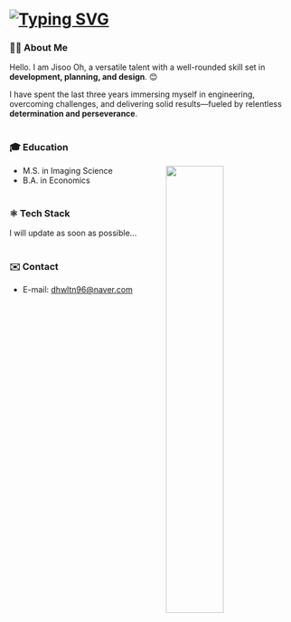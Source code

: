 # [![Typing SVG](https://readme-typing-svg.demolab.com?font=Lexend&weight=500&size=35&pause=1000&width=700&height=60&lines=👋+Hi+there!;Welcome+to+jsoo5's+GitHub+page🤗)](https://git.io/typing-svg)

### 👩‍💻 About Me
Hello. I am Jisoo Oh, a versatile talent with a well-rounded skill set in **development, planning, and design**. 😊

I have spent the last three years immersing myself in engineering, overcoming challenges, and delivering solid results—fueled by relentless **determination and perseverance**.<br/><br/>

### 🎓 Education

<a href="https://github.com/jsoo5">
  <img width=45% align="right" src="https://github-readme-stats.vercel.app/api/top-langs/?username=jsoo5&layout=donut&theme=transparent&exclude_repo=ms_ai_school-practice_code" />
</a>

- M.S. in Imaging Science
- B.A. in Economics<br/><br/>

### ⚛ Tech Stack
I will update as soon as possible...<br/><br/>

### ✉️ Contact
- E-mail: dhwltn96@naver.com
<br/>

<!-- ![Top Langs](https://github-readme-stats.vercel.app/api/top-langs/?username=jsoo5&layout=donut&theme=transparent) -->



<!--
**jsoo5/jsoo5** is a ✨ _special_ ✨ repository because its `README.md` (this file) appears on your GitHub profile.

Here are some ideas to get you started:

- 🔭 I’m currently working on ...
- 🌱 I’m currently learning ...
- 👯 I’m looking to collaborate on ...
- 🤔 I’m looking for help with ...
- 💬 Ask me about ...
- 📫 How to reach me: ...
- 😄 Pronouns: ...
- ⚡ Fun fact: ...
-->
